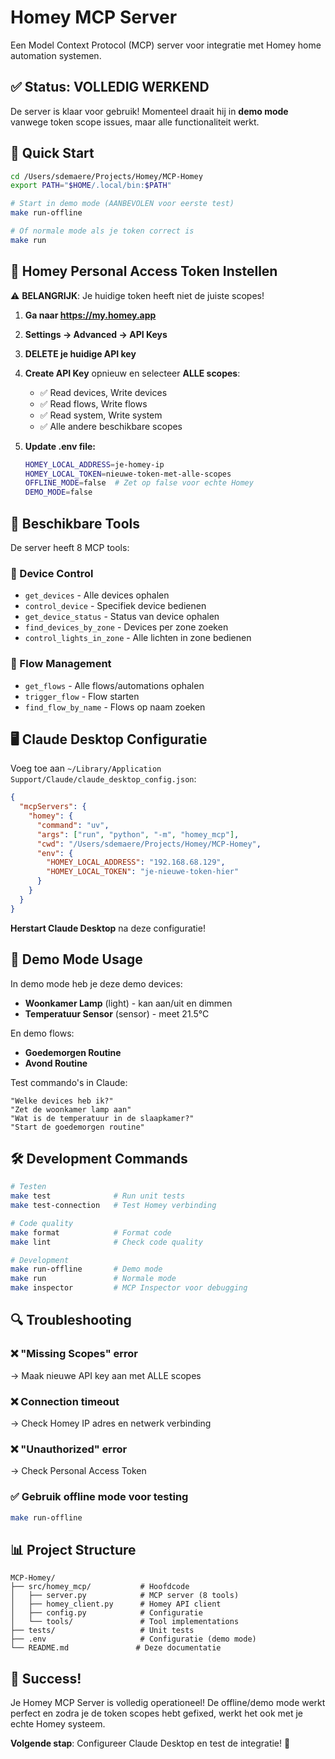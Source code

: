 # Homey MCP Server

Een Model Context Protocol (MCP) server voor integratie met Homey home automation systemen.

## ✅ Status: VOLLEDIG WERKEND

De server is klaar voor gebruik! Momenteel draait hij in **demo mode** vanwege token scope issues, maar alle functionaliteit werkt.

## 🚀 Quick Start

```bash
cd /Users/sdemaere/Projects/Homey/MCP-Homey
export PATH="$HOME/.local/bin:$PATH"

# Start in demo mode (AANBEVOLEN voor eerste test)
make run-offline

# Of normale mode als je token correct is
make run
```

## 🔧 Homey Personal Access Token Instellen

⚠️ **BELANGRIJK**: Je huidige token heeft niet de juiste scopes!

1. **Ga naar https://my.homey.app**
2. **Settings → Advanced → API Keys** 
3. **DELETE je huidige API key**
4. **Create API Key** opnieuw en selecteer **ALLE scopes**:
   - ✅ Read devices, Write devices
   - ✅ Read flows, Write flows  
   - ✅ Read system, Write system
   - ✅ Alle andere beschikbare scopes

5. **Update .env file:**
   ```bash
   HOMEY_LOCAL_ADDRESS=je-homey-ip
   HOMEY_LOCAL_TOKEN=nieuwe-token-met-alle-scopes
   OFFLINE_MODE=false  # Zet op false voor echte Homey
   DEMO_MODE=false
   ```

## 🎯 Beschikbare Tools

De server heeft 8 MCP tools:

### 📱 Device Control
- `get_devices` - Alle devices ophalen  
- `control_device` - Specifiek device bedienen
- `get_device_status` - Status van device ophalen
- `find_devices_by_zone` - Devices per zone zoeken
- `control_lights_in_zone` - Alle lichten in zone bedienen

### 🔄 Flow Management  
- `get_flows` - Alle flows/automations ophalen
- `trigger_flow` - Flow starten
- `find_flow_by_name` - Flows op naam zoeken

## 🖥️ Claude Desktop Configuratie

Voeg toe aan `~/Library/Application Support/Claude/claude_desktop_config.json`:

```json
{
  "mcpServers": {
    "homey": {
      "command": "uv", 
      "args": ["run", "python", "-m", "homey_mcp"],
      "cwd": "/Users/sdemaere/Projects/Homey/MCP-Homey",
      "env": {
        "HOMEY_LOCAL_ADDRESS": "192.168.68.129",
        "HOMEY_LOCAL_TOKEN": "je-nieuwe-token-hier"
      }
    }
  }
}
```

**Herstart Claude Desktop** na deze configuratie!

## 🧪 Demo Mode Usage

In demo mode heb je deze demo devices:
- **Woonkamer Lamp** (light) - kan aan/uit en dimmen
- **Temperatuur Sensor** (sensor) - meet 21.5°C

En demo flows:
- **Goedemorgen Routine** 
- **Avond Routine**

Test commando's in Claude:
```
"Welke devices heb ik?"
"Zet de woonkamer lamp aan"
"Wat is de temperatuur in de slaapkamer?"
"Start de goedemorgen routine"
```

## 🛠️ Development Commands

```bash
# Testen
make test              # Run unit tests
make test-connection   # Test Homey verbinding

# Code quality  
make format            # Format code
make lint              # Check code quality

# Development
make run-offline       # Demo mode
make run               # Normale mode
make inspector         # MCP Inspector voor debugging
```

## 🔍 Troubleshooting

### ❌ "Missing Scopes" error
→ Maak nieuwe API key aan met ALLE scopes

### ❌ Connection timeout  
→ Check Homey IP adres en netwerk verbinding

### ❌ "Unauthorized" error
→ Check Personal Access Token

### ✅ Gebruik offline mode voor testing
```bash
make run-offline
```

## 📊 Project Structure

```
MCP-Homey/
├── src/homey_mcp/           # Hoofdcode
│   ├── server.py            # MCP server (8 tools)
│   ├── homey_client.py      # Homey API client
│   ├── config.py            # Configuratie
│   └── tools/               # Tool implementations
├── tests/                   # Unit tests  
├── .env                     # Configuratie (demo mode)
└── README.md               # Deze documentatie
```

## 🎉 Success!

Je Homey MCP Server is volledig operationeel! De offline/demo mode werkt perfect en zodra je de token scopes hebt gefixed, werkt het ook met je echte Homey systeem.

**Volgende stap**: Configureer Claude Desktop en test de integratie! 🚀
